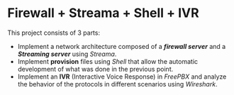 # **Firewall + Streama + Shell + IVR**

This project consists of 3 parts:

- Implement a network architecture composed of a _**firewall server**_ and a _**Streaming server**_ using _Streama_.
- Implement **provision** files using _Shell_ that allow the automatic development of what was done in the previous point.
- Implement an **IVR** (Interactive Voice Response) in _FreePBX_ and analyze the behavior of the protocols in different scenarios using _Wireshark_.
